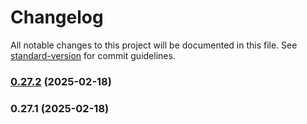# Changelog

All notable changes to this project will be documented in this file. See [standard-version](https://github.com/conventional-changelog/standard-version) for commit guidelines.

### [0.27.2](https://github.com/harikvpy/ngx-helper/compare/v0.27.1...v0.27.2) (2025-02-18)

### 0.27.1 (2025-02-18)
